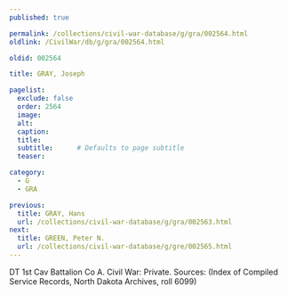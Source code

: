 ```yaml
---
published: true

permalink: /collections/civil-war-database/g/gra/002564.html
oldlink: /CivilWar/db/g/gra/002564.html

oldid: 002564

title: GRAY, Joseph

pagelist:
  exclude: false
  order: 2564
  image: 
  alt:
  caption:
  title:
  subtitle:      # Defaults to page subtitle
  teaser:

category: 
  - G 
  - GRA

previous:
  title: GRAY, Hans
  url: /collections/civil-war-database/g/gra/002563.html  
next:
  title: GREEN, Peter N.
  url: /collections/civil-war-database/g/gre/002565.html   
---
```

DT 1st Cav Battalion Co A. Civil War: Private. Sources: (Index of Compiled Service Records, North Dakota Archives, roll 6099)